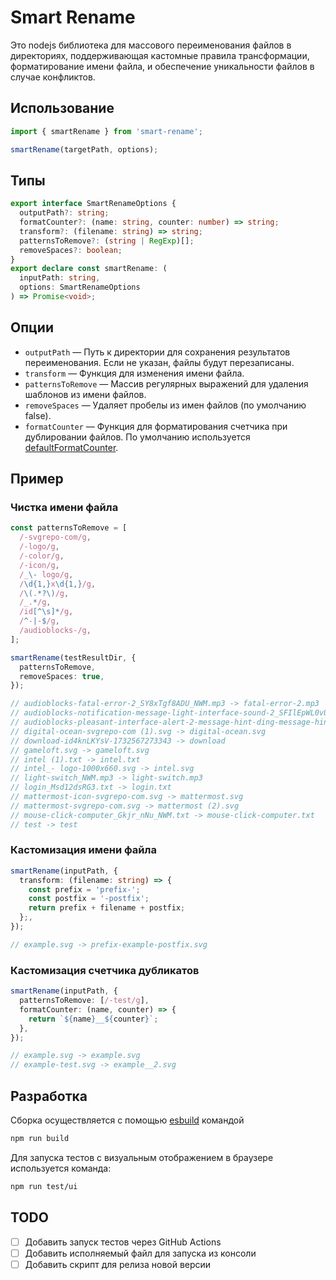 # Smart Rename

Это nodejs библиотека для массового переименования файлов в директориях, поддерживающая кастомные правила трансформации, форматирование имени файла, и обеспечение уникальности файлов в случае конфликтов.

## Использование

```ts
import { smartRename } from 'smart-rename';

smartRename(targetPath, options);
```

## Типы

```ts
export interface SmartRenameOptions {
  outputPath?: string;
  formatCounter?: (name: string, counter: number) => string;
  transform?: (filename: string) => string;
  patternsToRemove?: (string | RegExp)[];
  removeSpaces?: boolean;
}
export declare const smartRename: (
  inputPath: string,
  options: SmartRenameOptions
) => Promise<void>;
```

## Опции

- `outputPath` — Путь к директории для сохранения результатов переименования. Если не указан, файлы будут перезаписаны.
- `transform` — Функция для изменения имени файла.
- `patternsToRemove` — Массив регулярных выражений для удаления шаблонов из имени файлов.
- `removeSpaces` — Удаляет пробелы из имен файлов (по умолчанию false).
- `formatCounter` — Функция для форматирования счетчика при дублировании файлов. По умолчанию используется [defaultFormatCounter](https://github.com/kirillgalushko/rename/blob/20d7a6d496bcc0a93e5d390af6e3e1a4e6c74ed5/src/generateUniqueName.ts#L5).

## Пример

### Чистка имени файла

```ts
const patternsToRemove = [
  /-svgrepo-com/g,
  /-logo/g,
  /-color/g,
  /-icon/g,
  /_\- logo/g,
  /\d{1,}x\d{1,}/g,
  /\(.*?\)/g,
  /_.*/g,
  /id[^\s]*/g,
  /^-|-$/g,
  /audioblocks-/g,
];

smartRename(testResultDir, {
  patternsToRemove,
  removeSpaces: true,
});

// audioblocks-fatal-error-2_SY8xTgf8ADU_NWM.mp3 -> fatal-error-2.mp3
// audioblocks-notification-message-light-interface-sound-2_SFIlEpWL0vU_NWM.mp3 -> notification-message-light-interface-sound-2.mp3
// audioblocks-pleasant-interface-alert-2-message-hint-ding-message-hint-ding_Ht4sRWUAvU_NWM.mp3 -> pleasant-interface-alert-2-message-hint-ding-message-hint-ding.mp3
// digital-ocean-svgrepo-com (1).svg -> digital-ocean.svg
// download-id4knLKYsV-1732567273343 -> download
// gameloft.svg -> gameloft.svg
// intel (1).txt -> intel.txt
// intel_- logo-1000x660.svg -> intel.svg
// light-switch_NWM.mp3 -> light-switch.mp3
// login_Msd12dsRG3.txt -> login.txt
// mattermost-icon-svgrepo-com.svg -> mattermost.svg
// mattermost-svgrepo-com.svg -> mattermost (2).svg
// mouse-click-computer_Gkjr_nNu_NWM.txt -> mouse-click-computer.txt
// test -> test
```

### Кастомизация имени файла

```ts
smartRename(inputPath, {
  transform: (filename: string) => {
    const prefix = 'prefix-';
    const postfix = '-postfix';
    return prefix + filename + postfix;
  };,
});

// example.svg -> prefix-example-postfix.svg
```

### Кастомизация счетчика дубликатов

```ts
smartRename(inputPath, {
  patternsToRemove: [/-test/g],
  formatCounter: (name, counter) => {
    return `${name}__${counter}`;
  },
});

// example.svg -> example.svg
// example-test.svg -> example__2.svg
```

## Разработка

Сборка осуществляется с помощью [esbuild](https://esbuild.github.io/) командой

```bash
npm run build
```

Для запуска тестов с визуальным отображением в браузере используется команда:

```bash
npm run test/ui
```

## TODO

- [ ] Добавить запуск тестов через GitHub Actions
- [ ] Добавить исполняемый файл для запуска из консоли
- [ ] Добавить скрипт для релиза новой версии
